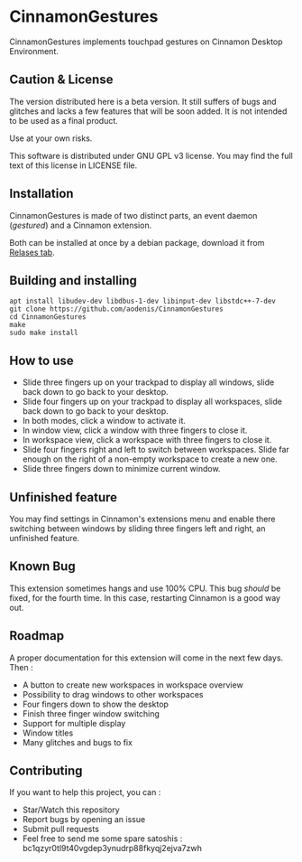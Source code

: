 CinnamonGestures
================

CinnamonGestures implements touchpad gestures on Cinnamon Desktop Environment.

Caution & License
-----------------

The version distributed here is a beta version. It still suffers of bugs and glitches and lacks a few features that will be soon added. It is not intended to be used as a final product.

Use at your own risks.

This software is distributed under GNU GPL v3 license. You may find the full text of this license in LICENSE file. 

Installation
------------

CinnamonGestures is made of two distinct parts, an event daemon (*gestured*) and a Cinnamon extension.

Both can be installed at once by a debian package, download it from [Relases tab](https://github.com/aodenis/CinnamonGestures/releases).

Building and installing
-----------------------

```
apt install libudev-dev libdbus-1-dev libinput-dev libstdc++-7-dev
git clone https://github.com/aodenis/CinnamonGestures
cd CinnamonGestures
make
sudo make install
```

How to use
----------

+ Slide three fingers up on your trackpad to display all windows, slide back down to go back to your desktop.
+ Slide four fingers up on your trackpad to display all workspaces, slide back down to go back to your desktop.
+ In both modes, click a window to activate it.
+ In window view, click a window with three fingers to close it.
+ In workspace view, click a workspace with three fingers to close it.
+ Slide four fingers right and left to switch between workspaces. Slide far enough on the right of a non-empty workspace to create a new one.
+ Slide three fingers down to minimize current window.

Unfinished feature
------------------

You may find settings in Cinnamon's extensions menu and enable there switching between windows by sliding three fingers left and right, an unfinished feature.

Known Bug
---------

This extension sometimes hangs and use 100% CPU. This bug _should_ be fixed, for the fourth time. In this case, restarting Cinnamon is a good way out.

Roadmap
-------

A proper documentation for this extension will come in the next few days. Then :
+ A button to create new workspaces in workspace overview
+ Possibility to drag windows to other workspaces
+ Four fingers down to show the desktop
+ Finish three finger window switching
+ Support for multiple display
+ Window titles
+ Many glitches and bugs to fix

Contributing
------------

If you want to help this project, you can :
+ Star/Watch this repository
+ Report bugs by opening an issue
+ Submit pull requests
+ Feel free to send me some spare satoshis : bc1qzyr0tl9t40vgdep3ynudrp88fkyqj2ejva7zwh
